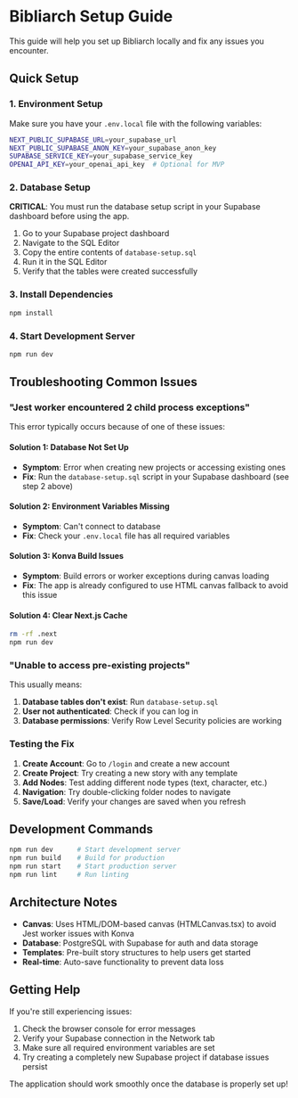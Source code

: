 # Bibliarch Setup Guide

This guide will help you set up Bibliarch locally and fix any issues you encounter.

## Quick Setup

### 1. Environment Setup
Make sure you have your `.env.local` file with the following variables:
```bash
NEXT_PUBLIC_SUPABASE_URL=your_supabase_url
NEXT_PUBLIC_SUPABASE_ANON_KEY=your_supabase_anon_key
SUPABASE_SERVICE_KEY=your_supabase_service_key
OPENAI_API_KEY=your_openai_api_key  # Optional for MVP
```

### 2. Database Setup
**CRITICAL**: You must run the database setup script in your Supabase dashboard before using the app.

1. Go to your Supabase project dashboard
2. Navigate to the SQL Editor
3. Copy the entire contents of `database-setup.sql` 
4. Run it in the SQL Editor
5. Verify that the tables were created successfully

### 3. Install Dependencies
```bash
npm install
```

### 4. Start Development Server
```bash
npm run dev
```

## Troubleshooting Common Issues

### "Jest worker encountered 2 child process exceptions"

This error typically occurs because of one of these issues:

#### Solution 1: Database Not Set Up
- **Symptom**: Error when creating new projects or accessing existing ones
- **Fix**: Run the `database-setup.sql` script in your Supabase dashboard (see step 2 above)

#### Solution 2: Environment Variables Missing
- **Symptom**: Can't connect to database
- **Fix**: Check your `.env.local` file has all required variables

#### Solution 3: Konva Build Issues
- **Symptom**: Build errors or worker exceptions during canvas loading
- **Fix**: The app is already configured to use HTML canvas fallback to avoid this issue

#### Solution 4: Clear Next.js Cache
```bash
rm -rf .next
npm run dev
```

### "Unable to access pre-existing projects"

This usually means:

1. **Database tables don't exist**: Run `database-setup.sql`
2. **User not authenticated**: Check if you can log in
3. **Database permissions**: Verify Row Level Security policies are working

### Testing the Fix

1. **Create Account**: Go to `/login` and create a new account
2. **Create Project**: Try creating a new story with any template
3. **Add Nodes**: Test adding different node types (text, character, etc.)
4. **Navigation**: Try double-clicking folder nodes to navigate
5. **Save/Load**: Verify your changes are saved when you refresh

## Development Commands

```bash
npm run dev      # Start development server
npm run build    # Build for production
npm run start    # Start production server
npm run lint     # Run linting
```

## Architecture Notes

- **Canvas**: Uses HTML/DOM-based canvas (HTMLCanvas.tsx) to avoid Jest worker issues with Konva
- **Database**: PostgreSQL with Supabase for auth and data storage
- **Templates**: Pre-built story structures to help users get started
- **Real-time**: Auto-save functionality to prevent data loss

## Getting Help

If you're still experiencing issues:

1. Check the browser console for error messages
2. Verify your Supabase connection in the Network tab
3. Make sure all required environment variables are set
4. Try creating a completely new Supabase project if database issues persist

The application should work smoothly once the database is properly set up!